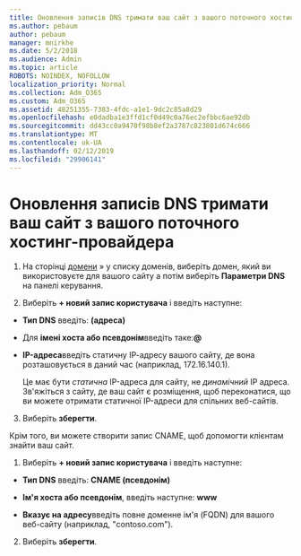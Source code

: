 ```yaml
---
title: Оновлення записів DNS тримати ваш сайт з вашого поточного хостинг-провайдера
ms.author: pebaum
author: pebaum
manager: mnirkhe
ms.date: 5/2/2018
ms.audience: Admin
ms.topic: article
ROBOTS: NOINDEX, NOFOLLOW
localization_priority: Normal
ms.collection: Adm_O365
ms.custom: Adm_O365
ms.assetid: 48251355-7383-4fdc-a1e1-9dc2c85a8d29
ms.openlocfilehash: e0dadba1e3ffd1cf0d49c0a76ec2efbbc6ae92db
ms.sourcegitcommit: dd43cc0a9470f98b8ef2a3787c823801d674c666
ms.translationtype: MT
ms.contentlocale: uk-UA
ms.lasthandoff: 02/12/2019
ms.locfileid: "29906141"
---
```

# <a name="update-dns-records-to-keep-your-website-with-your-current-hosting-provider"></a>Оновлення записів DNS тримати ваш сайт з вашого поточного хостинг-провайдера

1. На сторінці [домени](https://portal.office.com/adminportal/home#/Domains) » у списку доменів, виберіть домен, який ви використовуєте для вашого сайту а потім виберіть **Параметри DNS** на панелі керування. 
    
2. Виберіть **+ новий запис користувача** і введіть наступне: 
    
  - **Тип DNS** введіть: **(адреса)**
    
  - Для **імені хоста або псевдонім**введіть таке:**@**
    
  - **IP-адреса**введіть статичну ІР-адресу вашого сайту, де вона розташовується в даний час (наприклад, 172.16.140.1). 
    
    Це має бути *статична* IP-адреса для сайту, не *динамічний* IP адреса. Зв'яжіться з сайту, де ваш сайт є розміщення, щоб переконатися, що ви можете отримати статичної IP-адреси для спільних веб-сайтів. 
    
3. Виберіть **зберегти**. 
    
Крім того, ви можете створити запис CNAME, щоб допомогти клієнтам знайти ваш сайт.
  
1. Виберіть **+ новий запис користувача** і введіть наступне: 
    
  - **Тип DNS** введіть: **CNAME (псевдонім)**
    
  - **Ім'я хоста або псевдонім**, введіть наступне: **www**
    
  - **Вказує на адресу**введіть повне доменне ім'я (FQDN) для вашого веб-сайту (наприклад, "contoso.com"). 
    
2. Виберіть **зберегти**. 
    

